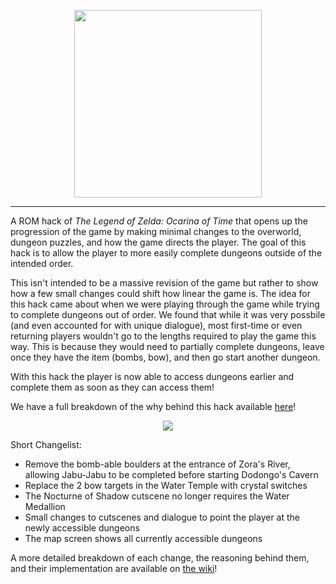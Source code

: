 <p align="center">
  <img src="https://github.com/nmacadam/ocarina-unlocked/assets/37878073/05ec7437-d904-4167-94c6-6e76e70c01e7" height="300px"/>
</p>
<hr>
A ROM hack of <i>The Legend of Zelda: Ocarina of Time</i> that opens up the progression of the game by making minimal changes to the overworld, dungeon puzzles, and how the game directs the player.
The goal of this hack is to allow the player to more easily complete dungeons outside of the intended order. </p>

This isn't intended to be a massive revision of the game but rather to show how a few small changes could shift how linear the game is.
The idea for this hack came about when we were playing through the game while trying to complete dungeons out of order.
We found that while it was very possbile (and even accounted for with unique dialogue), most first-time or even returning players wouldn't go to the lengths required to play the game this way.
This is because they would need to partially complete dungeons, leave once they have the item (bombs, bow), and then go start another dungeon.

With this hack the player is now able to access dungeons earlier and complete them as soon as they can access them!

We have a full breakdown of the why behind this hack available [here](https://github.com/nmacadam/ocarina-unlocked/wiki)!


<p align="center">
  <img src="https://github.com/nmacadam/ocarina-unlocked/assets/37878073/56b9736e-dd53-4a5f-ada8-5e84563c87cc" />
</p>

Short Changelist:
- Remove the bomb-able boulders at the entrance of Zora's River, allowing Jabu-Jabu to be completed before starting Dodongo's Cavern
- Replace the 2 bow targets in the Water Temple with crystal switches
- The Nocturne of Shadow cutscene no longer requires the Water Medallion
- Small changes to cutscenes and dialogue to point the player at the newly accessible dungeons
- The map screen shows all currently accessible dungeons

A more detailed breakdown of each change, the reasoning behind them, and  their implementation are available on [the wiki](https://github.com/nmacadam/ocarina-unlocked/wiki/Changes)!
